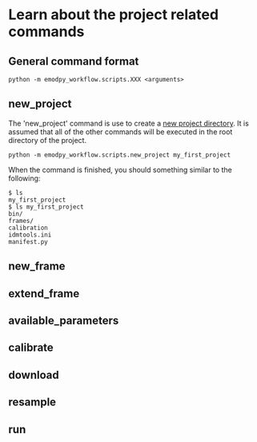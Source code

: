 # Learn about the project related commands

## General command format

```
python -m emodpy_workflow.scripts.XXX <arguments>
```

## new_project
The 'new_project' command is use to create a [new project directory](../reference/reference_overview.md#Projects).
It is assumed that all of the other commands will be executed in the root directory of the project.

```
python -m emodpy_workflow.scripts.new_project my_first_project
```

When the command is finished, you should something similar to the following:

```
$ ls
my_first_project
$ ls my_first_project
bin/
frames/
calibration
idmtools.ini
manifest.py
```

## new_frame

## extend_frame

## available_parameters

## calibrate

## download

## resample

## run

